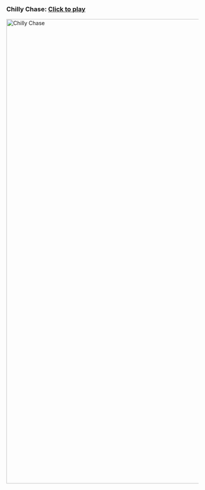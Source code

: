 ### Chilly Chase: [Click to play](chaelcclayton.com/chilly-chase)

<img width="1218" alt="Chilly Chase" src="https://github.com/user-attachments/assets/98ac8f15-fbae-4f2a-9c75-9f15712a4664" />
